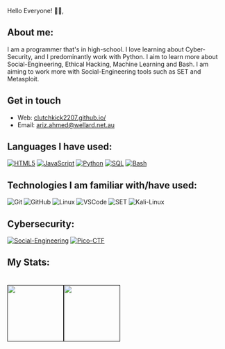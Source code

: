 Hello Everyone! 👋🏻,

## About me:

I am a programmer that's in high-school. I love learning about Cyber-Security, and I predominantly work with Python. I aim to learn more about Social-Engineering, Ethical Hacking, Machine Learning and Bash. I am aiming to work more with Social-Engineering tools such as SET and Metasploit.


## Get in touch

- Web: [clutchkick2207.github.io/][1]
- Email: ariz.ahmed@wellard.net.au

## Languages I have used:

[![HTML5](https://img.shields.io/badge/-HTML5-000000?style=flat&logo=HTML5)](https://github.com/ClutchKick2207/My-First-Website)
[![JavaScript](https://img.shields.io/badge/-JavaScript-000000?style=flat&logo=javascript)](https://github.com/ClutchKick2207/My-First-Website)
[![Python](https://img.shields.io/badge/-Python-000000?style=flat&logo=python)](https://github.com/ClutchKick2207/coding-notes)
[![SQL](https://img.shields.io/badge/-SQL-000000?style=flat&logo=MySQL)](https://github.com/ClutchKick2207/coding-notes)
[![Bash](https://img.shields.io/badge/-⌨&nbsp;&nbsp;Bash-000000?style=flat)](https://www.gnu.org/software/bash/)

## Technologies I am familiar with/have used:

![Git](https://img.shields.io/badge/-Git-000000?style=flat&logo=git&logoColor=F05032)
![GitHub](https://img.shields.io/badge/-GitHub-000000?style=flat&logo=github&logoColor=FFFFFF)
![Linux](https://img.shields.io/badge/-Linux-000000?style=flat&logo=linux&logoColor=FCC624)
![VSCode](https://img.shields.io/badge/-🆚&nbsp;&nbsp;VS&nbsp;Code&nbsp;-000000?style=flat)
![SET](https://img.shields.io/badge/-💬&nbsp;&nbsp;SET&nbsp;-000000?style=flat)
![Kali-Linux](https://img.shields.io/badge/-🔐&nbsp;&nbsp;Kali&nbsp;Linux&nbsp;-000000?style=flat)
## Cybersecurity:

[![Social-Engineering](https://img.shields.io/badge/-🗣&nbsp;&nbsp;Social&nbsp;Engineering&nbsp;-000000?style=flat)](https://www.social-engineer.org/)
[![Pico-CTF](https://img.shields.io/badge/-⛳&nbsp;&nbsp;PicoCTF&nbsp;-000000?style=flat)](https://picoctf.com/)

## My Stats:

<h1>
    <a href="">
        <img align="" height='130px' src="https://github-readme-stats.vercel.app/api?username=ClutchKick2207&hide_title=truee&show_icons=true&include_all_commits=true&line_height=21&bg_color=0,EC6C6C,FFD479,FFFC79,73FA79&theme=graywhite"/><img align="" height='130px' src="https://github-readme-stats.vercel.app/api/top-langs/?username=ClutchKick2207&hide_title=true&layout=compact&bg_color=0,73FA79,73FDFF,7A81FF&theme=graywhite" />
    </a>
</h1>

[1]: https://clutchkick2207.github.io/

